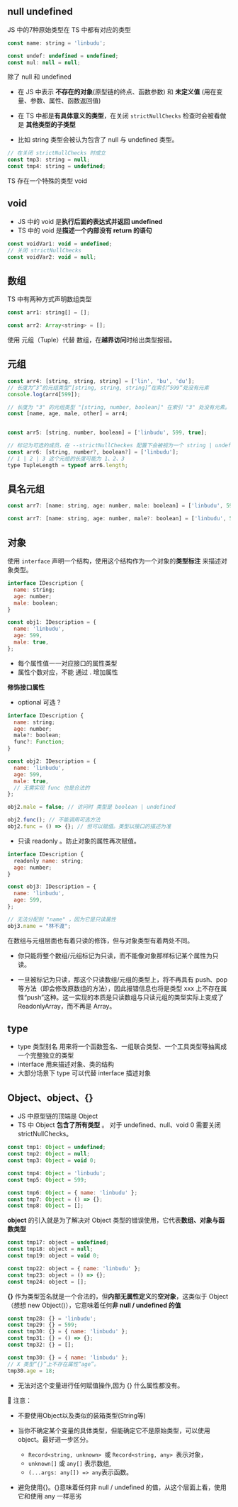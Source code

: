 ## null undefined
JS 中的7种原始类型在 TS 中都有对应的类型
```js
const name: string = 'linbudu';

const undef: undefined = undefined;
const nul: null = null;
```

除了 null 和 undefined 


- 在 JS 中表示 **不存在的对象**(原型链的终点、函数参数) 和 **未定义值** (用在变量、参数、属性、函数返回值)
- 在 TS 中都是**有具体意义的类型**，在关闭 `strictNullChecks` 检查时会被看做是 **其他类型的子类型** 

- 比如 string 类型会被认为包含了 null 与 undefined 类型。

```js
// 在关闭 strictNullChecks 时成立
const tmp3: string = null;
const tmp4: string = undefined;
```

TS 存在一个特殊的类型 void

## void

- JS 中的 void 是**执行后面的表达式并返回 undefined**
- TS 中的 void 是**描述一个内部没有 return 的语句**

```js
const voidVar1: void = undefined;
// 关闭 strictNullChecks
const voidVar2: void = null;
```

## 数组

TS 中有两种方式声明数组类型
```js
const arr1: string[] = [];

const arr2: Array<string> = [];
```

使用 元组（Tuple）代替 数组，在**越界访问**时给出类型报错。

## 元组

```js
const arr4: [string, string, string] = ['lin', 'bu', 'du'];
// 长度为“3”的元组类型“[string, string, string]”在索引“599“处没有元素
console.log(arr4[599]); 

// 长度为 "3" 的元组类型 "[string, number, boolean]" 在索引 "3" 处没有元素。
const [name, age, male, other] = arr4;


const arr5: [string, number, boolean] = ['linbudu', 599, true];

// 标记为可选的成员，在 --strictNullCheckes 配置下会被视为一个 string | undefined 的类型。
const arr6: [string, number?, boolean?] = ['linbudu'];
// 1 | 2 | 3 这个元组的长度可能为 1、2、3
type TupleLength = typeof arr6.length; 
```

## 具名元组
```js
const arr7: [name: string, age: number, male: boolean] = ['linbudu', 599, true];

const arr7: [name: string, age: number, male?: boolean] = ['linbudu', 599, true];
```


## 对象

使用 `interface` 声明一个结构，使用这个结构作为一个对象的**类型标注** 来描述对象类型。
```js
interface IDescription {
  name: string;
  age: number;
  male: boolean;
}

const obj1: IDescription = {
  name: 'linbudu',
  age: 599,
  male: true,
};
```
- 每个属性值一一对应接口的属性类型
- 属性个数对应，不能 通过 . 增加属性

**修饰接口属性**

- optional 可选 ? 

```js
interface IDescription {
  name: string;
  age: number;
  male?: boolean;
  func?: Function;
}

const obj2: IDescription = {
  name: 'linbudu',
  age: 599,
  male: true, 
  // 无需实现 func 也是合法的
};

obj2.male = false; // 访问时 类型是 boolean | undefined 

obj2.func(); // 不能调用可选方法
obj2.func = () => {}; // 但可以赋值。类型以接口的描述为准

```

- 只读 readonly 。防止对象的属性再次赋值。

```js
interface IDescription {
  readonly name: string;
  age: number;
}

const obj3: IDescription = {
  name: 'linbudu',
  age: 599,
};

// 无法分配到 "name" ，因为它是只读属性
obj3.name = "林不渡";
```

在数组与元组层面也有着只读的修饰，但与对象类型有着两处不同。

- 你只能将整个数组/元组标记为只读，而不能像对象那样标记某个属性为只读。

- 一旦被标记为只读，那这个只读数组/元组的类型上，将不再具有 push、pop 等方法（即会修改原数组的方法），因此报错信息也将是类型 xxx 上不存在属性“push”这种。这一实现的本质是只读数组与只读元组的类型实际上变成了 ReadonlyArray，而不再是 Array。


## type

- type 类型别名 用来将一个函数签名、一组联合类型、一个工具类型等抽离成一个完整独立的类型
- interface 用来描述对象、类的结构
- 大部分场景下 type 可以代替 interface 描述对象

## Object、object、{}

- JS 中原型链的顶端是 Object 
- TS 中 Object **包含了所有类型**  。 对于 undefined、null、void 0 需要关闭 strictNullChecks。



```js
const tmp1: Object = undefined;
const tmp2: Object = null;
const tmp3: Object = void 0;

const tmp4: Object = 'linbudu';
const tmp5: Object = 599;

const tmp6: Object = { name: 'linbudu' };
const tmp7: Object = () => {};
const tmp8: Object = [];
```
**object** 的引入就是为了解决对 Object 类型的错误使用，它代表**数组、对象与函数类型**

```js
const tmp17: object = undefined;
const tmp18: object = null;
const tmp19: object = void 0;

const tmp22: object = { name: 'linbudu' };
const tmp23: object = () => {};
const tmp24: object = [];
```

**{}** 作为类型签名就是一个合法的，但**内部无属性定义**的**空对象**，这类似于 Object（想想 new Object()），它意味着任何**非 null / undefined 的值**

```js
const tmp28: {} = 'linbudu';
const tmp29: {} = 599;
const tmp30: {} = { name: 'linbudu' };
const tmp31: {} = () => {};
const tmp32: {} = [];

const tmp30: {} = { name: 'linbudu' };
// X 类型“{}”上不存在属性“age”。
tmp30.age = 18;
```

- 无法对这个变量进行任何赋值操作,因为 {} 什么属性都没有。

📢 注意：
- 不要使用Object以及类似的装箱类型(String等)
- 当你不确定某个变量的具体类型，但能确定它不是原始类型，可以使用 object。最好进一步区分。
  - `Record<string, unknown> `或 `Record<string, any> `表示对象，
  - `unknown[]` 或 `any[]` 表示数组,
  - `(...args: any[]) => any`表示函数。

- 避免使用{}。{}意味着任何非 null / undefined 的值，从这个层面上看，使用它和使用 any 一样恶劣